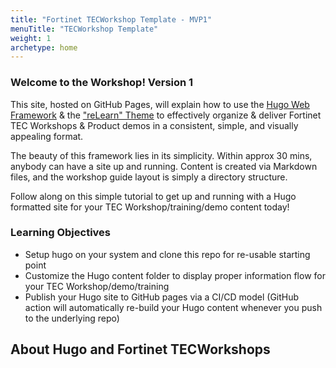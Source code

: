 ```yaml
---
title: "Fortinet TECWorkshop Template - MVP1"
menuTitle: "TECWorkshop Template"
weight: 1
archetype: home
---
```


### Welcome to the Workshop! Version 1

This site, hosted on GitHub Pages, will explain how to use the [Hugo Web Framework]("https://gohugo.io/") & the ["reLearn" Theme]("https://mcshelby.github.io/hugo-theme-relearn/index.html") to effectively organize & deliver Fortinet TEC Workshops & Product demos in a consistent, simple, and visually appealing format.

The beauty of this framework lies in its simplicity.  Within approx 30 mins, anybody can have a site up and running.  Content is created via Markdown files, and the workshop guide layout is simply a directory structure.

Follow along on this simple tutorial to get up and running with a Hugo formatted site for your TEC Workshop/training/demo content today!

### Learning Objectives
- Setup hugo on your system and clone this repo for re-usable starting point
- Customize the Hugo content folder to display proper information flow for your TEC Workshop/demo/training
- Publish your Hugo site to GitHub pages via a CI/CD model (GitHub action will automatically re-build your Hugo content whenever you push to the underlying repo)

## About Hugo and Fortinet TECWorkshops

